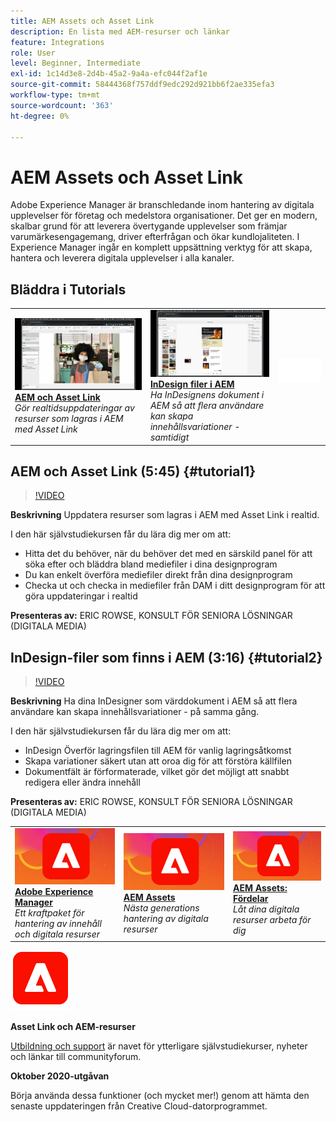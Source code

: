 ```yaml
---
title: AEM Assets och Asset Link
description: En lista med AEM-resurser och länkar
feature: Integrations
role: User
level: Beginner, Intermediate
exl-id: 1c14d3e8-2d4b-45a2-9a4a-efc044f2af1e
source-git-commit: 58444368f757ddf9edc292d921bb6f2ae335efa3
workflow-type: tm+mt
source-wordcount: '363'
ht-degree: 0%

---
```


# AEM Assets och Asset Link

Adobe Experience Manager är branschledande inom hantering av digitala upplevelser för företag och medelstora organisationer. Det ger en modern, skalbar grund för att leverera övertygande upplevelser som främjar varumärkesengagemang, driver efterfrågan och ökar kundlojaliteten. I Experience Manager ingår en komplett uppsättning verktyg för att skapa, hantera och leverera digitala upplevelser i alla kanaler.

## Bläddra i Tutorials

<table style="table-layout:fixed">
<tr>
 <td>
   <a href="aem.md#tutorial1">
      <img alt="AEM och Asset Link" src="../assets/aem_assetlink_rowse_thumbnail.jpg" />
   </a>
    <div>
   <a href="aem.md#tutorial1"><strong>AEM och Asset Link</strong></a>
    </div>
    <em>Gör realtidsuppdateringar av resurser som lagras i AEM med Asset Link</em>
    <br>
  </td>
   <td>
   <a href="aem.md#tutorial2">
      <img alt="InDesign filer som finns i AEM" src="../assets/InDesign-Files-Hosten-in-AEM.jpg" />
   </a>
    <div>
   <a href="aem.md#tutorial2"><strong>InDesign filer i AEM</strong></a>
    </div>
    <em>Ha InDesignens dokument i AEM så att flera användare kan skapa innehållsvariationer - samtidigt</em>
    <br>
  </td>
  <td>
    <img alt="Avgränsare" src="../assets/Whitespacer.png" />
    <div>
    <br>
  </td>
</tr>
</table>

## AEM och Asset Link (5:45) {#tutorial1}

>[!VIDEO](https://video.tv.adobe.com/v/326828?hidetitle=true)

**Beskrivning**
Uppdatera resurser som lagras i AEM med Asset Link i realtid.

I den här självstudiekursen får du lära dig mer om att:
* Hitta det du behöver, när du behöver det med en särskild panel för att söka efter och bläddra bland mediefiler i dina designprogram
* Du kan enkelt överföra mediefiler direkt från dina designprogram
* Checka ut och checka in mediefiler från DAM i ditt designprogram för att göra uppdateringar i realtid

**Presenteras av:**
ERIC ROWSE, KONSULT FÖR SENIORA LÖSNINGAR (DIGITALA MEDIA)

## InDesign-filer som finns i AEM (3:16) {#tutorial2}

>[!VIDEO](https://video.tv.adobe.com/v/326829?hidetitle=true)

**Beskrivning**
Ha dina InDesigner som värddokument i AEM så att flera användare kan skapa innehållsvariationer - på samma gång.

I den här självstudiekursen får du lära dig mer om att:
* InDesign Överför lagringsfilen till AEM för vanlig lagringsåtkomst
* Skapa variationer säkert utan att oroa dig för att förstöra källfilen
* Dokumentfält är förformaterade, vilket gör det möjligt att snabbt redigera eller ändra innehåll

**Presenteras av:**
ERIC ROWSE, KONSULT FÖR SENIORA LÖSNINGAR (DIGITALA MEDIA)

<table style="table-layout:fixed">
<tr>
 <td>
   <a href="https://www.adobe.com/marketing/experience-manager.html">
      <img alt="Adobe Experience Manager" src="../assets/AEM_Thumbnail.jpg" />
   </a>
    <div>
   <a href="https://www.adobe.com/marketing/experience-manager.html"><strong>Adobe Experience Manager</strong></a>
    </div>
    <em>Ett kraftpaket för hantering av innehåll och digitala resurser</em>
    <br>
  </td>
  <td>
   <a href="https://www.adobe.com/marketing/experience-manager-assets.html">
      <img alt="InDesign Server: Hitta en partner" src="../assets/AEM_Thumbnail.jpg" />
   </a>
    <div>
   <a href="https://www.adobe.com/marketing/experience-manager-assets.html"><strong>AEM Assets</strong></a>
    </div>
    <em>Nästa generations hantering av digitala resurser</em>
    <br>
  </td>
  <td>
   <a href="https://www.adobe.com/marketing/experience-manager-assets/benefits.html">
      <img alt="InDesign Server: Hitta en partner" src="../assets/AEM_Thumbnail.jpg" />
   </a>
    <div>
   <a href="https://www.adobe.com/marketing/experience-manager-assets/benefits.html"><strong>AEM Assets: Fördelar</strong></a>
    </div>
    <em>Låt dina digitala resurser arbeta för dig</em>
    <br>
  </td>
</tr>
</table>

![AEM-logotyp](../assets/aem_appicon_noshadow_96.png)

**Asset Link och AEM-resurser**

[Utbildning och support](https://helpx.adobe.com/se/support/experience-manager.html) är navet för ytterligare självstudiekurser, nyheter och länkar till communityforum.

**Oktober 2020-utgåvan**

Börja använda dessa funktioner (och mycket mer!) genom att hämta den senaste uppdateringen från Creative Cloud-datorprogrammet.
